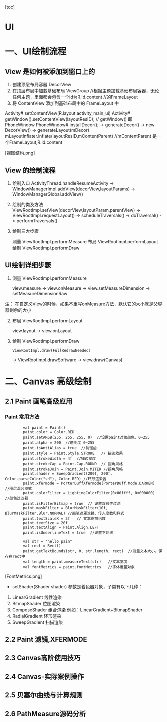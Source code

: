 [toc]
# UI


# 一、UI绘制流程

## View 是如何被添加到窗口上的

1. 创建顶层布局容器 DecorView
2. 在顶层布局中加载基础布局 ViewGroup //根据主题加载基础布局容器，无论任何主题，里面都会包含一个id为R.id.content
                                   //的FrameLayout
3. 将 ContentView 添加到基础布局中的 FrameLayout 中 


Activity#      setContentView(R.layout.activity_main_ui)
Activity#      getWindow().setContentView(layoutResID);      // getWindow() 即 PhoneWindow
PhoneWindow#   installDecor();   -> generateDecor() -> new DecorView()
                                 -> generateLayout(mDecor) 
               mLayoutInflater.inflate(layoutResID,mContentParent)  //mContentParent 是一个FrameLayout,R.id.content


[视图结构.png]

## View 的绘制流程
 
1. 绘制入口
   ActivityThread.handleResumeActivity
   -> WindowManagerImpl.addView(decorView,layoutParams)
   -> WindowManagerGlobal.addView()
   
2. 绘制的类及方法
   ViewRootImpl.setView(decorView,layoutParam,parentView)
   -> ViewRootImpl.requestLayout()
   -> scheduleTraversals()
   -> doTraversal()
   -> performTraversals()
   
3. 绘制三大步骤 
  
   测量  ViewRootImpl.performMeasure
   布局  ViewRootImpl.performLayout
   绘制  ViewRootImpl.performDraw   




## UI绘制详细步骤

1. 测量  ViewRootImpl.performMeasure

      view.measure
   -> view.onMeasure
   -> view.setMeasureDimension
   -> setMeasureDimensionRaw
   
   
注：
在自定义View的时候，如果不重写onMeasure方法，默认它的大小就是父容器剩余的大小
      
2. 布局  ViewRootImpl.performLayout

     view.layout -> view.onLayout
     
      
   
3. 绘制  ViewRootImpl.performDraw   

       ViewRootImpl.draw(FullRedrawNeeded)
    -> ViewRootImpl.drawSoftware
    -> view.draw(Canvas)   



# 二、Canvas 高级绘制

## 2.1 Paint 画笔高级应用

### Paint 常用方法
```
        val paint = Paint()
        paint.color = Color.RED
        paint.setARGB(255, 255, 255, 0)  //设置paint对象颜色，0~255
        paint.alpha = 200  //透明度 0~255
        paint.isAntiAlias = true  //抗锯齿
        paint.style = Paint.Style.STROKE   // 描边效果
        paint.strokeWidth = 4f  //描边宽度
        paint.strokeCap = Paint.Cap.ROUND  // 圆角风格
        paint.strokeJoin = Paint.Join.MITER //拐角风格
        paint.shader = SweepGradient(200f, 200f, Color.parseColor("sd"), Color.RED) //环形渲染器
        paint.xfermode = PorterDuffXfermode(PorterDuff.Mode.DARKEN)  //图层混合模式
        paint.colorFilter = LightingColorFilter(0x00ffff, 0x000000)  //颜色过滤器
        paint.isFilterBitmap = true  // 设置双线性过滤
        paint.maskFilter = BlurMaskFilter(10f, BlurMaskFilter.Blur.NORMAL) //画笔遮罩滤镜，传入度数和样式
        paint.textScaleX = 2f   // 文本缩放倍数
        paint.textSize = 20f
        paint.textAlign = Paint.Align.LEFT
        paint.isUnderlineText = true  //设置下划线

        val str = "hello pain"
        val rect = Rect()
        paint.getTextBounds(str, 0, str.length, rect)  //测量文本大小，保存在rect中
        val length = paint.measureText(str)   //文本宽度
        val fontMetrics = paint.fontMetrics   //字体度量对象

```
[FontMetrics.png]

- setShader(Shader shader) 
 参数是着色器对象，子类有以下几种：
 1. LinearGradient  线性渲染
 2. BitmapShader    位图渲染
 3. ComposeShader   组合渲染  例如：LinearGradient+BitmapShader
 4. RadialGradient  环形渲染
 5. SweepGradient   扫描渲染




###






## 2.2 Paint 滤镜,XFERMODE


## 2.3 Canvas高阶使用技巧


## 2.4 Canvas-实际案例操作


## 2.5 贝塞尔曲线与计算规则


## 2.6 PathMeasure源码分析


#